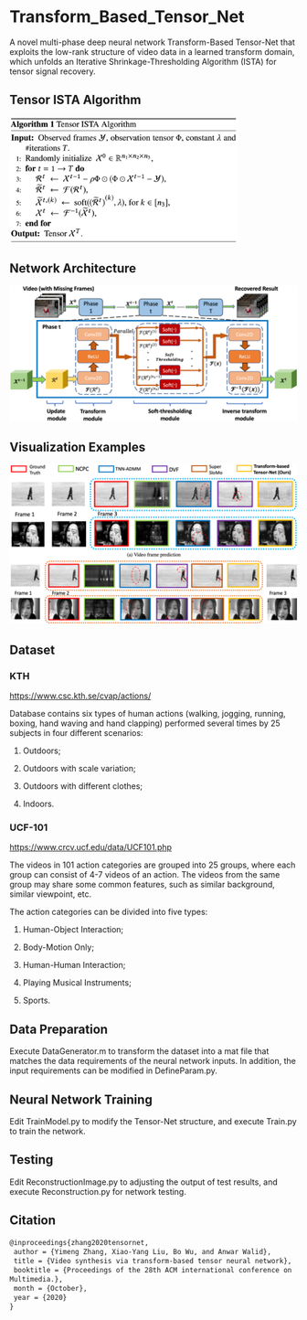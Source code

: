 # Transform_Based_Tensor_Net
A novel multi-phase deep neural network Transform-Based Tensor-Net that exploits the low-rank structure of video data in a learned transform domain, which unfolds an Iterative Shrinkage-Thresholding Algorithm (ISTA) for tensor signal recovery. 

## Tensor ISTA Algorithm
<img src='./img/algorithm.png' width=400>


## Network Architecture
<img src='./img/Network_Architecture.jpg' width=800>

## Visualization Examples
<img src='./img/visualization.png' width=800>

## Dataset
### KTH
https://www.csc.kth.se/cvap/actions/

Database contains six types of human actions (walking, jogging, running, boxing, hand waving and hand clapping) performed several times by 25 subjects in four different scenarios: 

1) Outdoors; 

2) Outdoors with scale variation;

3) Outdoors with different clothes;

4) Indoors.

### UCF-101
https://www.crcv.ucf.edu/data/UCF101.php

The videos in 101 action categories are grouped into 25 groups, where each group can consist of 4-7 videos of an action. The videos from the same group may share some common features, such as similar background, similar viewpoint, etc. 

The action categories can be divided into five types: 

1) Human-Object Interaction; 

2) Body-Motion Only; 

3) Human-Human Interaction; 

4) Playing Musical Instruments; 

5) Sports. 

## Data Preparation
Execute DataGenerator.m to transform the dataset into a mat file that matches the data requirements of the neural network inputs.
In addition, the input requirements can be modified in DefineParam.py. 

## Neural Network Training
Edit TrainModel.py to modify the Tensor-Net structure, and execute Train.py to train the network.

## Testing
Edit ReconstructionImage.py to adjusting the output of test results, and execute Reconstruction.py for network testing.

## Citation
```
@inproceedings{zhang2020tensornet,
 author = {Yimeng Zhang, Xiao-Yang Liu, Bo Wu, and Anwar Walid},
 title = {Video synthesis via transform-based tensor neural network},
 booktitle = {Proceedings of the 28th ACM international conference on Multimedia.},
 month = {October},
 year = {2020} 
}
```

